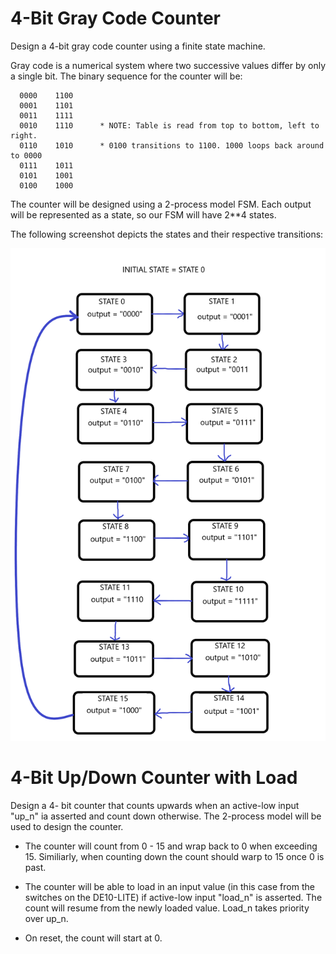 # 4-Bit Gray Code Counter

Design a 4-bit gray code counter using a finite state machine.

Gray code is a numerical system where two successive values differ by only a single bit. 
The binary sequence for the counter will be:

      0000    1100
      0001    1101
      0011    1111
      0010    1110      * NOTE: Table is read from top to bottom, left to right.
      0110    1010      * 0100 transitions to 1100. 1000 loops back around to 0000
      0111    1011
      0101    1001
      0100    1000

The counter will be designed using a 2-process model FSM. Each output will be represented as a state, so our FSM will have 2**4 states. 

The following screenshot depicts the states and their respective transitions:

![Screenshot](gray_counter.png)


# 4-Bit Up/Down Counter with Load

Design a 4- bit counter that counts upwards when an active-low input "up_n" ia asserted and count down otherwise. The 2-process model will be used to design the counter.

* The counter will count from 0 - 15 and wrap back to 0 when exceeding 15. Similiarly, when counting down the count should warp to 15 once 0 is past.

* The counter will be able to load in an input value (in this case from the switches on the DE10-LITE) if active-low input "load_n" is asserted. The count will resume from the newly loaded value. Load_n takes priority over up_n.

* On reset, the count will start at 0.
